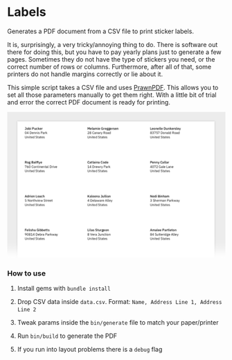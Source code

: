 # Labels

Generates a PDF document from a CSV file to print sticker labels.

It is, surprisingly, a very tricky/annoying thing to do. There is software out there for doing this, but you have to pay yearly plans just to generate a few pages. Sometimes they do not have the type of stickers you need, or the correct number of rows or columns. Furthermore, after all of that, some printers do not handle margins correctly or lie about it.

This simple script takes a CSV file and uses [PrawnPDF](http://prawnpdf.org). This allows you to set all those parameters manually to get them right. With a little bit of trial and error the correct PDF document is ready for printing.

<img src="image.png" width="600px">

### How to use

1. Install gems with `bundle install`

2. Drop CSV data inside `data.csv`. Format: `Name, Address Line 1, Address Line 2`

3. Tweak params inside the `bin/generate` file to match your paper/printer

4. Run `bin/build` to generate the PDF

5. If you run into layout problems there is a `debug` flag